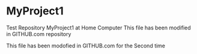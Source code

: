 # MyProject1
Test Repository MyProject1 at Home Computer
This file has been modified in GITHUB.com repository

This file has been modofied in GITHUB.com for the Second time
